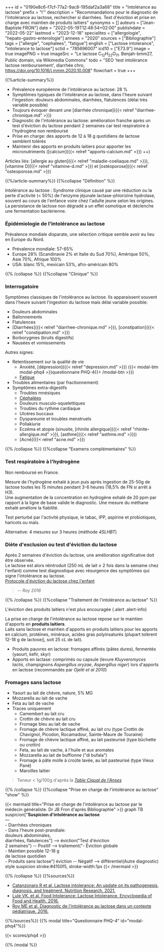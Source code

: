+++
id = "0190e8c6-f7cf-77a2-9ac8-195daf2a3a68"
title = "Intolérance au lactose"
prefix = "l'"
description = "Recommandations pour le diagnostic de l'intolérance au lactose, rechercher si diarrhées. Test d'éviction et prise en charge avec maintien de produits laitiers"
synonyms = []
auteurs = ["Jean-Baptiste FRON"]
date = "2022-05-19T12:48:54+02:00"
publishdate = "2022-05-22"
lastmod = "2023-12-18"
specialites = ["allergologie", "hepato-gastro-enterologie"]
annees = "2020"
sources = ["Bibliographie"]
tags = ["allergie", "cephalees", "fatigue"]
english = ["Lactose intolerance", "intolerance to lactose"]
sctid = "785696007"
icd10 = ["E73.9"]
image = true
imagePNG = true
imageSrc = "Le lactose C<sub>12</sub>H<sub>22</sub>O<sub>11</sub>. Benjah-bmm27, Public domain, via Wikimedia Commons"
todo = "SEO 'test intolérance lactose remboursement', diarrhée chro, https://doi.org/10.1016/j.mmm.2020.10.008"
flowchart = true
+++

{{%article-summary%}}

- Prévalence européenne de l'intolérance au lactose: 28 %
- Symptômes typiques de l'intolérance au lactose, dans l'heure suivant l'ingestion: douleurs abdominales, diarrhées, flatulences (délai très variable possible)
- Toujours évoquer devant une [diarrhée chronique]({{< relref "diarrhee-chronique.md" >}})
- Diagnostic de l'intolérance au lactose: amélioration franche après un test d'éviction du lactose pendant 2 semaines car test respiratoire à l'hydrogène non remboursé
- Prise en charge: des apports de 12 à 18 g quotidiens de lactose semblent tolérés
- Maintenir des apports en produits laitiers pour apporter les micronutriments ([calcium]({{< relref "apports-calcium.md" >}}) ++)

Articles liés: [allergie au gluten]({{< relref "maladie-coeliaque.md" >}}), [vitamine D]({{< relref "vitamine-d.md" >}}) et [ostéoporose]({{< relref "osteoporose.md" >}})

{{%/article-summary%}}
{{%collapse "Définition" %}}

Intolérance au lactose
: Syndrome clinique causé par une réduction ou la perte d'activité (< 50%) de l'enzyme jéjunale lactase-phlorizine hydrolase, souvent au cours de l'enfance voire chez l'adulte jeune selon les origines. La persistance de lactose non dégradé a un effet osmotique et déclenche une fermentation bactérienne.

### Épidémiologie de l'intolérance au lactose

Prévalence mondiale disparate, une sélection critique semble avoir eu lieu en Europe du Nord.

- Prévalence mondiale: 57-65%
- Europe 28% (Scandinavie 2% et Italie du Sud 70%), Amérique 50%, Asie 70%, Afrique 100%
- USA: blanc 15%, mexicain 53%, afro-américain 80%

{{% /collapse %}}
{{%collapse "Clinique" %}}

### Interrogatoire

Symptômes classiques de l'intolérance au lactose. Ils apparaissent souvent dans l'heure suivant l'ingestion du lactose mais délai variable possible:

- Douleurs abdominales
- Ballonnements
- Flatulences
- [Diarrhées]({{< relref "diarrhee-chronique.md" >}}), [constipation]({{< relref "constipation.md" >}})
- Borborygmes (bruits digestifs)
- Nausées et vomissements

Autres signes:

- Retentissement sur la qualité de vie
  - Anxiété, [dépression]({{< relref "depression.md" >}}) ({{< modal-btn modal-phq4 >}}questionnaire PHQ-4{{< /modal-btn >}})
  - [Fatigue](/tags/fatigue/)
- Troubles alimentaires (par fractionnement)
- Symptômes extra-digestifs
  - Troubles mnésiques
  - [Céphalées](/tags/cephalees/)
  - Douleurs musculo-squelettiques
  - Troubles du rythme cardiaque
  - Ulcères buccaux
  - Dyspareunie et troubles menstruels
  - Pollakiurie
  - Eczéma et atopie (sinusite, [rhinite allergique]({{< relref "rhinite-allergique.md" >}}), [asthme]({{< relref "asthme.md" >}}))
  - [Acné]({{< relref "acne.md" >}})

{{% /collapse %}}
{{%collapse "Examens complémentaires" %}}

### Test respiratoire à l'hydrogène

Non remboursé en France.

Mesure de l'hydrogène exhalé à jeun puis après ingestion de 25-50g de lactose toutes les 15 minutes pendant 3-6 heures (18,5% de FN si arrêt à H3).  
Une augmentation de la concentration en hydrogène exhalé de 20 ppm par rapport à la ligne de base valide le diagnostic. Une mesure du méthane exhalé améliore la fiabilité.

Test perturbé par l'activité physique, le tabac, IPP, aspirine et probiotiques, haricots ou maïs.

Alternative: 4 mesures sur 3 heures (méthode *4SLHBT*)

### Diète d'exclusion ou test d'éviction du lactose

Après 2 semaines d'éviction du lactose, une amélioration significative doit être observée.  
Le lactose est alors réintroduit (250 mL de lait ≥ 2 fois dans la semaine chez l'enfant) comme test diagnostique avec résurgence des symptômes qui signe l'intolérance au lactose.  
[Protocole d'éviction du lactose chez l'enfant](https://www.chusj.org/CORPO/files/c6/c652d9b5-7b5e-40b2-9f92-8f231078013f.pdf)

> -- *Roy 2016*

{{% /collapse %}}
{{%collapse "Traitement de l'intolérance au lactose" %}}

L'éviction des produits laitiers n'est plus encouragée
{.alert .alert-info}

La prise en charge de l'intolérance au lactose repose sur le maintien d'apports en **produits laitiers**.  
Laits sans lactose et maintien d'apports en produits laitiers pour les apports en calcium, protéines, minéraux, acides gras polyinsaturés (plupart tolèrent 12-18 g de lactose/j, soit 25 cL de lait).

- Produits pauvres en lactose: fromages affinés (pâtes dures), fermentés (yaourt, kefir, skyr)
- Apports en lactase: comprimés ou capsule (levure *Kluyveromyces lactis*, champignons *Aspergillus oryzae*, *Aspergillus niger*) lors d'apports en lactose (recommandés par *Ojetti et al 2010*)

### Fromages sans lactose

- Yaourt au lait de chèvre, nature, 5% MG
- Mozzarella au lait de vache
- Feta au lait de vache
- Traces uniquement
  - Camembert au lait cru
  - Crottin de chèvre au lait cru
  - Fromage bleu au lait de vache
  - Fromage de chèvre lactique affiné, au lait cru (type Crottin de Chavignol, Picodon, Rocamadour, Sainte-Maure de Touraine)
  - Fromage de chèvre lactique affiné, au lait pasteurisé (type bûchette ou crottin)
  - Feta, au lait de vache, à l'huile et aux aromates
  - Mozzarella au lait de bufflonne ("di bufala")
  - Fromage à pâte molle à croûte lavée, au lait pasteurisé (type Vieux Pané)
  - Maroilles laitier

> Teneur < 1g/100g d'après la *[Table Ciqual de l'Anses](https://ciqual.anses.fr/)*

{{% /collapse %}}
{{%collapse "Prise en charge de l'intolérance au lactose" "show" %}}

{{< mermaid title="Prise en charge de l'intolérance au lactose par le médecin généraliste. Dr JB Fron d'après Bibliographie" >}}
graph TB
  suspicion["<b>Suspicion d'intolérance au lactose</b><br>—<br>- Diarrhées chroniques<br>- Dans l'heure post-prandiale:<br>douleurs abdominales,<br>diarrhées, flatulences"] --> éviction("Test d'éviction<br>2 semaines") -- Positif --> traitement("- Éviction globale<br>- Maintien possible 12-18 g<br>de lactose quotidien<br>- Produits sans lactose")
    éviction -- Négatif --> différentiel(Autre diagnostic)
  style suspicion stroke:#4150f5, stroke-width:1px
{{< /mermaid >}}

{{% /collapse %}}
{{%sources%}}

- [Catanzonaro R et al. Lactose intolerance: An update on its pathogenesis, diagnosis, and treatment. Nutrition Research. 2021.](https://www.sciencedirect.com/science/article/abs/pii/S0271531721000129)
- [Lule VK. et al. Food Intolerance: Lactose Intolerance. Encyclopedia of Food and Health. 2016.](https://www.sciencedirect.com/science/article/pii/B9780123849472003123)
- [Roy ME et al. Diagnostic de l'intolérance au lactose dans un contexte pédiatrique. 2016.](https://www.chusj.org/CORPO/files/81/81da31b9-c18b-44b7-9b9f-eaa5a4c6cb8f.pdf)

{{%/sources%}}
{{% modal title="Questionnaire PHQ-4" id="modal-phq4"%}}

{{< scores/phq4 >}}

{{% /modal %}}
